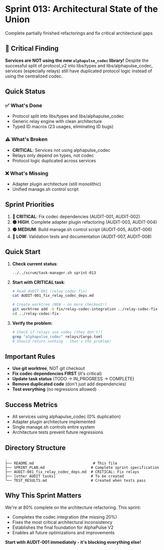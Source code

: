 # Sprint 013: Architectural State of the Union

Complete partially finished refactorings and fix critical architectural gaps

## 🚨 Critical Finding

**Services are NOT using the new `alphapulse_codec` library!** Despite the successful split of protocol_v2 into libs/types and libs/alphapulse_codec, services (especially relays) still have duplicated protocol logic instead of using the centralized codec.

## Quick Status

### ✅ What's Done
- Protocol split into libs/types and libs/alphapulse_codec
- Generic relay engine with clean architecture  
- Typed ID macros (23 usages, eliminating ID bugs)

### ⚠️ What's Broken
- **CRITICAL**: Services not using alphapulse_codec
- Relays only depend on types, not codec
- Protocol logic duplicated across services

### ❌ What's Missing
- Adapter plugin architecture (still monolithic)
- Unified manage.sh control script

## Sprint Priorities

1. **🔴 CRITICAL**: Fix codec dependencies (AUDIT-001, AUDIT-002)
2. **🟡 HIGH**: Complete adapter plugin refactoring (AUDIT-003, AUDIT-004)
3. **🟢 MEDIUM**: Build manage.sh control script (AUDIT-005, AUDIT-006)
4. **🔵 LOW**: Validation tests and documentation (AUDIT-007, AUDIT-008)

## Quick Start

1. **Check current status**:
   ```bash
   ../../scrum/task-manager.sh sprint-013
   ```

2. **Start with CRITICAL task**:
   ```bash
   # Read AUDIT-001 (relay codec fix)
   cat AUDIT-001_fix_relay_codec_deps.md
   
   # Create worktree (NEW - no more checkout!)
   git worktree add -b fix/relay-codec-integration ../relay-codec-fix
   cd ../relay-codec-fix
   ```

3. **Verify the problem**:
   ```bash
   # Check if relays use codec (they don't!)
   grep "alphapulse_codec" relays/Cargo.toml
   # Should return nothing - that's the problem!
   ```

## Important Rules

- **Use git worktree**, NOT git checkout
- **Fix codec dependencies FIRST** (it's critical)
- **Update task status** (TODO → IN_PROGRESS → COMPLETE)
- **Remove duplicated code** (don't just add dependencies)
- **Test everything** (no regressions allowed)

## Success Metrics

- All services using alphapulse_codec (0% duplication)
- Adapter plugin architecture implemented
- Single manage.sh controls entire system
- Architecture tests prevent future regressions

## Directory Structure
```
.
├── README.md                           # This file
├── SPRINT_PLAN.md                     # Complete sprint specification
├── AUDIT-001_fix_relay_codec_deps.md  # CRITICAL: Fix relays
├── [other AUDIT tasks]                # To be created
└── TEST_RESULTS.md                    # Created when tests pass
```

## Why This Sprint Matters

We're at 80% complete on the architecture refactoring. This sprint:
- Completes the codec integration (the missing 20%)
- Fixes the most critical architectural inconsistency
- Establishes the final foundation for AlphaPulse V2
- Enables all future optimizations and improvements

**Start with AUDIT-001 immediately - it's blocking everything else!**